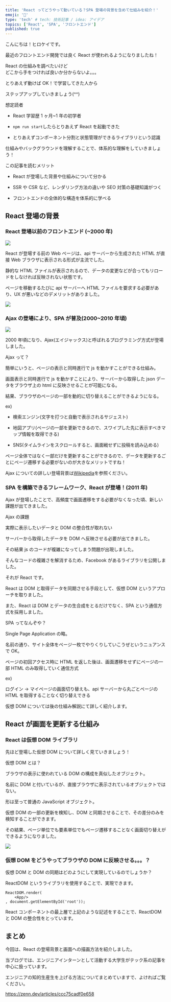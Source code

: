 ```yaml
---
title: 'React ってどうやって動いている？SPA 登場の背景を含めて仕組みを紹介！'
emoji: '🍣'
type: 'tech' # tech: 技術記事 / idea: アイデア
topics: ['React', 'SPA', 'フロントエンド']
published: true
---
```


こんにちは！ヒロケイです。

最近のフロントエンド開発では良く React が使われるようになりましたね！

React の仕組みを調べたいけど  
どこから手をつければ良いか分からないよ。。。

とりあえず動けば OK！で学習してきた人から

ステップアップしていきましょう(^^)

想定読者

- React 学習歴 1 ヶ月~1 年の初学者

- `npm run start`したらとりあえず React を起動できた

- とりあえずコンポーネント分割と状態管理ができるライブラリという認識

仕組みやバックグラウンドを理解することで、体系的な理解をしていきましょう！

この記事を読むメリット

- React が登場した背景や仕組みについて分かる

- SSR や CSR など、レンダリング方法の違いや SEO 対策の基礎知識がつく

- フロントエンドの全体的な構造を体系的に学べる

## React 登場の背景

### React 登場以前のフロントエンド (~2000 年)

![](/images/club-1-1.jpg)

React が登場する前の Web ページは、api サーバーから生成された HTML が直接 Web ブラウザに表示される形式が主流でした。

静的な HTML ファイルが表示されるので、データの変更などが合ってもリロードをしなければ反映されない状態です。

ページを移動するたびに api サーバーへ HTML ファイルを要求する必要があり、UX が悪いなどのデメリットがありました。

![](/images/club-1.jpg)

### Ajax の登場により、SPA が普及(2000~2010 年頃)

![](/images/club-2.jpg)

2000 年頃になり、Ajax(エイジャックス)と呼ばれるプログラミング方式が登場しました。

Ajax って？

簡単にいうと、ページの表示と同時進行で js を動かすことができる仕組み。

画面表示と同時進行で js を動かすことにより、サーバーから取得した json データをブラウザ上の html に反映させることが可能になる。

結果、ブラウザのページの一部を動的に切り替えることができるようになる。

ex)

- 検索エンジン(文字を打つと自動で表示されるサジェスト)

- 地図アプリ(ページの一部を更新できるので、スワイプした先に表示すべきマップ情報を取得できる)

- SNS(タイムラインをスクロールすると、画面戦せずに投稿を読み込める)

ページ全体ではなく一部だけを更新することができるので、データを更新するごとにページ遷移する必要がないのが大きなメリットですね！

Ajax についての詳しい登場背景は[Wikipedia](https://ja.wikipedia.org/wiki/Ajax)を参照ください。

### SPA を構築できるフレームワーク、React が登場！(2011 年)

Ajax が登場したことで、高頻度で画面遷移をする必要がなくなった頃、新しい課題が出てきました。

Ajax の課題

実際に表示したいデータと DOM の整合性が取れない

サーバーから取得したデータを DOM へ反映させる必要が出てきました。

その結果 js のコードが複雑になってしまう問題が出現しました。

そんなコードの複雑さを解消するため、Facebook があるライブラリを公開しました。

それが React です。

React は DOM と取得データを同期させる手段として、仮想 DOM というアプローチを取りました。

また、React は DOM とデータの生合成をとるだけでなく、SPA という通信方式を採用しました。

SPA ってなんぞや？

Single Page Application の略。

名前の通り、サイト全体をページ一枚でやりくりしていこうぜというニュアンスで OK。

ページの初回アクセス時に HTML を返した後は、画面遷移をせずにページの一部 HTML のみ取得していく通信方式

ex)

ログイン → マイページの画面切り替えも、api サーバーから丸ごとページの HTML を取得することなく切り替えできる

仮想 DOM については後の仕組み解説にて詳しく紹介します。

## React が画面を更新する仕組み

### React は仮想 DOM ライブラリ

先ほど登場した仮想 DOM について詳しく見ていきましょう！

仮想 DOM とは？

ブラウザの表示に使われている DOM の構成を真似したオブジェクト。

名前に DOM と付いているが、直接ブラウザに表示されているオブジェクトではない。

形は至って普通の JavaScript オブジェクト。

仮想 DOM の一部の更新を検知し、DOM と同期させることで、その差分のみを検知することができます。

その結果、ページ単位でも要素単位でもページ遷移することなく画面切り替えができるようになりました。

![](/images/club-3.jpg)

### 仮想 DOM をどうやってブラウザの DOM に反映させる。。。？

仮想 DOM と DOM の同期はどのようにして実現しているのでしょうか？

ReactDOM というライブラリを使用することで、実現できます。

```
ReactDOM.render(
    <App/>
, document.getElementById('root'));
```

React コンポーネントの最上層で上記のような記述をすることで、ReactDOM と DOM の整合性をとっています。

## まとめ

今回は、React の登場背景と画面への描画方法を紹介しました。

当ブログでは、エンジニアインターンとして活動する大学生がテック系の記事を中心に扱っています。

エンジニアの知的生産生を上げる方法についてまとめていますで、よければご覧ください。

https://zenn.dev/articles/ccc75cadf0e658
